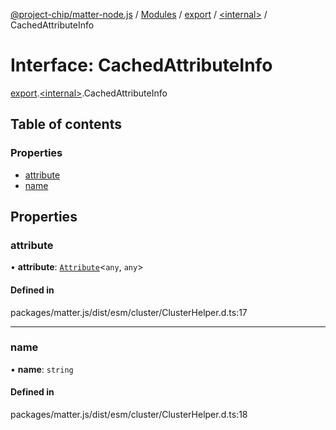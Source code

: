 [@project-chip/matter-node.js](../README.md) / [Modules](../modules.md) / [export](../modules/export.md) / [\<internal\>](../modules/export._internal_.md) / CachedAttributeInfo

# Interface: CachedAttributeInfo

[export](../modules/export.md).[\<internal\>](../modules/export._internal_.md).CachedAttributeInfo

## Table of contents

### Properties

- [attribute](export._internal_.CachedAttributeInfo.md#attribute)
- [name](export._internal_.CachedAttributeInfo.md#name)

## Properties

### attribute

• **attribute**: [`Attribute`](../modules/exports_cluster.md#attribute)\<`any`, `any`\>

#### Defined in

packages/matter.js/dist/esm/cluster/ClusterHelper.d.ts:17

___

### name

• **name**: `string`

#### Defined in

packages/matter.js/dist/esm/cluster/ClusterHelper.d.ts:18
